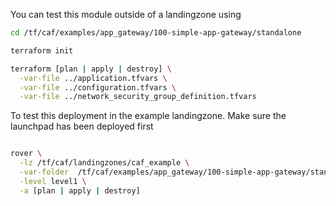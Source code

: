 You can test this module outside of a landingzone using

```bash
cd /tf/caf/examples/app_gateway/100-simple-app-gateway/standalone

terraform init

terraform [plan | apply | destroy] \
  -var-file ../application.tfvars \
  -var-file ../configuration.tfvars \
  -var-file ../network_security_group_definition.tfvars


```

To test this deployment in the example landingzone. Make sure the launchpad has been deployed first

```bash

rover \
  -lz /tf/caf/landingzones/caf_example \
  -var-folder  /tf/caf/examples/app_gateway/100-simple-app-gateway/standalone \
  -level level1 \
  -a [plan | apply | destroy]

```